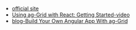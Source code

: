 - [official site](https://ag-grid.com/)
- [Using ag-Grid with React: Getting Started-video](https://thinkster.io/tutorials/using-ag-grid-with-react-getting-started)
- [blog-Build Your Own Angular App With ag-Grid](https://blog.ag-grid.com/get-started-with-angular-grid-in-5-minutes/)
